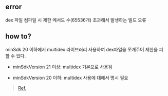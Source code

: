 <h2 id="error">error</h2>
<p>dex 파일 컴파일 시 제한 메서드 수(65536개) 초과해서 발생하는 빌드 오류</p>
<h2 id="how-to">how to?</h2>
<p>minSdk 20 이하에서 multidex 라이브러리 사용하여 dex파일을 쪼개주어 제한을 피할 수 있다.</p>
<ul>
<li><p>minSdkVersion 21 이상: multidex 기본으로 사용됨</p>
</li>
<li><p>minSdkVersion 20 이하: multidex 사용에 대해서 명시 필요</p>
</li>
</ul>
<blockquote>
<p><a href="https://developer.android.com/build/multidex?hl=ko">Ref.</a></p>
</blockquote>